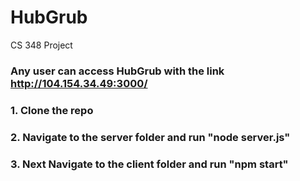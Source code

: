 # HubGrub
CS 348 Project

### Any user can access HubGrub with the link http://104.154.34.49:3000/

### 1. Clone the repo  
### 2. Navigate to the server folder and run "node server.js"  
### 3. Next Navigate to the client folder and run "npm start"


